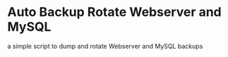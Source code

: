 # Auto Backup Rotate Webserver and MySQL

a simple script to dump and rotate Webserver and MySQL backups